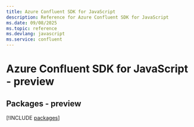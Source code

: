 ```yaml
---
title: Azure Confluent SDK for JavaScript
description: Reference for Azure Confluent SDK for JavaScript
ms.date: 09/08/2025
ms.topic: reference
ms.devlang: javascript
ms.service: confluent
---
```

# Azure Confluent SDK for JavaScript - preview
## Packages - preview
[!INCLUDE [packages](confluent-index.md)]